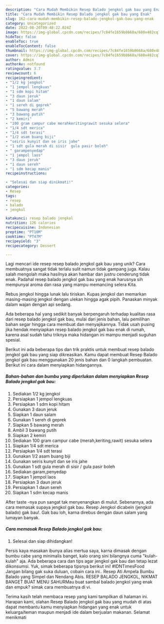 ```yaml
---
description: "Cara Mudah Membikin Resep Balado jengkol gak bau yang Enak"
title: "Cara Mudah Membikin Resep Balado jengkol gak bau yang Enak"
slug: 162-cara-mudah-membikin-resep-balado-jengkol-gak-bau-yang-enak
category: Uncategorized
date: 2022-08-20T09:48:22.024Z
image: https://img-global.cpcdn.com/recipes/7c84fe1659b8668a/680x482cq70/resep-balado-jengkol-gak-bau-foto-resep-utama.jpg
hideToc: false
enableToc: true
enableTocContent: false
thumbnail: https://img-global.cpcdn.com/recipes/7c84fe1659b8668a/680x482cq70/resep-balado-jengkol-gak-bau-foto-resep-utama.jpg
cover: https://img-global.cpcdn.com/recipes/7c84fe1659b8668a/680x482cq70/resep-balado-jengkol-gak-bau-foto-resep-utama.jpg
author: Admin
authorAv: notfound
ratingvalue: 3.7
reviewcount: 6
recipeingredient:
- "1/2 kg jengkol"
- "1 jempol lengkuas"
- "1 sdm kopi hitam"
- "3 daun jeruk"
- "1 daun salam"
- "1 sereh di geprek"
- "5 bawang merah"
- "3 bawang putih"
- "2 kemiri"
- "100 gram campur cabe merahkeritingrawit sesuka selera"
- "1/4 sdt merica"
- "1/4 sdt terasi"
- "1/2 asam buang biji"
- "seiris kunyit dan se iris jahe"
- "1 sdt gula merah di sisir  gula pasir boleh"
- " garampenyedap"
- "1 jempol laos"
- "3 daun jeruk"
- "1 daun sereh"
- "1 sdm kecap manis"
recipeinstructions:

- "Selesai dan siap dinikmati!"
categories:
- Resep
tags:
- resep
- balado
- jengkol

katakunci: resep balado jengkol 
nutrition: 126 calories
recipecuisine: Indonesian
preptime: "PT10M"
cooktime: "PT47M"
recipeyield: "3"
recipecategory: Dessert

---
```





Lagi mencari ide resep resep balado jengkol gak bau yang unik? Cara membuatnya sangat tidak terlalu sulit namun tidak gampang juga. Kalau salah mengolah maka hasilnya akan hambar dan justru cenderung tidak enak. Padahal resep balado jengkol gak bau yang enak harusnya sih mempunyai aroma dan rasa yang mampu memancing selera Kita.





Rebus jengkol hingga lunak lalu tiriskan. Kupas jengkol dan memarkan masing-masing jengkol dengan ulekan hingga agak pipih. Panaskan minyak dalam wajan dengan api sedang.

Ada beberapa hal yang sedikit banyak berpengaruh terhadap kualitas rasa dari resep balado jengkol gak bau, mulai dari jenis bahan, lalu pemilihan bahan segar hingga cara membuat dan menyajikannya. Tidak usah pusing jika hendak menyiapkan resep balado jengkol gak bau enak di rumah, karena asal sudah tahu triknya maka hidangan ini mampu menjadi suguhan spesial.






Berikut ini ada beberapa tips dan trik praktis untuk membuat resep balado jengkol gak bau yang siap dikreasikan. Kamu dapat membuat Resep Balado jengkol gak bau menggunakan 20 jenis bahan dan 0 langkah pembuatan. Berikut ini cara dalam menyiapkan hidangannya.

<!--inarticleads1-->

##### Bahan-bahan dan bumbu yang diperlukan dalam menyiapkan Resep Balado jengkol gak bau:

1. Sediakan 1/2 kg jengkol
1. Persiapkan 1 jempol lengkuas
1. Persiapkan 1 sdm kopi hitam
1. Gunakan 3 daun jeruk
1. Siapkan 1 daun salam
1. Gunakan 1 sereh di geprek
1. Siapkan 5 bawang merah
1. Ambil 3 bawang putih
1. Siapkan 2 kemiri
1. Sediakan 100 gram campur cabe (merah,keriting,rawit) sesuka selera
1. Siapkan 1/4 sdt merica
1. Persiapkan 1/4 sdt terasi
1. Gunakan 1/2 asam buang biji
1. Gunakan seiris kunyit dan se iris jahe
1. Gunakan 1 sdt gula merah di sisir / gula pasir boleh
1. Sediakan  garam,penyedap
1. Siapkan 1 jempol laos
1. Persiapkan 3 daun jeruk
1. Persiapkan 1 daun sereh
1. Siapkan 1 sdm kecap manis


After taste -nya pun sangat tak menyenangkan di mulut. Sebenarnya, ada cara memasak supaya jengkol gak bau. Resep Jengkol dicabein (jengkol balado) gak bau!. Gak bau loh, karna direbus dengan daun salam yang lumayan banyak. 

<!--inarticleads2-->

##### Cara memasak Resep Balado jengkol gak bau:


1. Selesai dan siap dihidangkan!

Persis kaya masakan ibunya alias mertua saya, karna dimasak dengan bumbu cabe yang minimalis banget, kalo orang sini bilangnya cuma &#34;kulah-kulah&#34; aja. Ada beberapa cara dan tips agar jengkol gak bau dan tetap lezat dikonsumsi. Yuk, simak beberapa tipsnya berikut ini! #IDNTimesFood Jangan bilang gak suka duluan, cobain cara ini.. Resep Ati Ampela Bumbu Balado yang Simpel dan Nendang Abis. RESEP BALADO JENGKOL, NIKMAT BANGET BUAT MENU SAHURMau buat sambal balado jengkol yang enak dan empuk? simak cara membuatnya di vi. 

Terima kasih telah membaca resep yang kami tampilkan di halaman ini. Harapan kami, olahan Resep Balado jengkol gak bau yang mudah di atas dapat membantu kamu menyiapkan hidangan yang enak untuk keluarga/teman maupun menjadi ide dalam berjualan makanan. Selamat menikmati
